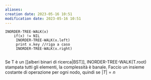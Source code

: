 ```yaml
---
aliases: 
creation date: 2023-05-16 10:51
modification date: 2023-05-16 10:51
---
```


```
INORDER-TREE-WALK(x)
	if(x) != NIL
	 INORDER-TREE-WALK(x.left)
	 print x.key //riga a caso
	 INORDER-TREE-WALK(x.right)
	
```

Se T è un [[alberi binari di ricerca|BST]], INORDER-TREE-WALK(T.root) stampata tutti gli elementi, la complessità è banale. Faccio un insieme costante di operazione per ogni nodo, quindi se $|T| = n$